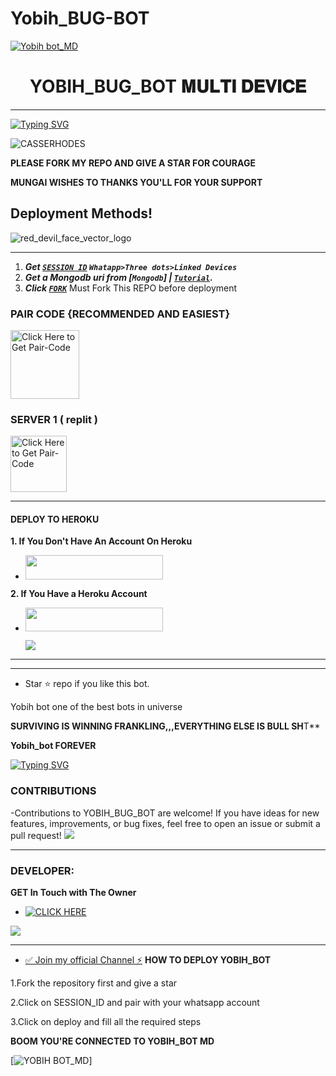 # Yobih_BUG-BOT

[![Yobih bot_MD](https://readme-typing-svg.demolab.com?font=Anton&size=24&pause=676&color=1FC40A&background=F7F2F20A&align=center&random=false&width=800&lines=Hello+Everyone%F0%9F%91%8B!;I+am+Yobih-MD+Bot;I+am+Programmed+by+Mungai+Yobih;Mungai+Yobih+is+a+Self+Learned+Fronted+Developer;He+is+from+East+Africa-Kenya;Mungai+Loves+You+All)](https://github.com/254100934193/Yobih_Bot-MD)

<h1 align="center"> YOBIH_BUG_BOT 𝐌𝐔𝐋𝐓𝐈 𝐃𝐄𝐕𝐈𝐂𝐄  </h1>
<p align="center">  

 
 
 
***
  
<a href="https://git.io/typing-svg"><img src="https://readme-typing-svg.demolab.com?font=Green+Ops+One&size=47&pause=1000&color=1BAFBAFF&center=true&width=910&height=100&lines=THANKS FOR CHOOSING +YOBIH-BOT;MULTI+DEVICE+WHATSAPP+BOT;CREATED+BY+MUNGAI+YOBIH;RELEASED+15.8.2024" alt="Typing SVG" /></a>
  </p>



![CASSERHODES](https://github.com/user-attachments/assets/16b7e158-c745-48d1-8df6-7af115e94ac0)


  **PLEASE FORK MY REPO AND GIVE A STAR FOR COURAGE**

  **MUNGAI WISHES TO THANKS YOU'LL FOR YOUR SUPPORT**

 
## Deployment Methods!


![red_devil_face_vector_logo](https://github.com/user-attachments/assets/60e10870-0799-49bc-8bae-1a89f0e7d6c4)

---
1. ***Get [`SESSION ID`](https://yobih9029.onrender.com/)  `Whatapp>Three dots>Linked Devices`***
2.  ***Get a Mongodb uri from [`Mongodb`] | [`Tutorial`](https://youtu.be/4YEUtGlqkl4).***
3.  ***Click [`FORK`](https://github.com/254100934193/Yobih-Bug-Bot/fork)*** Must Fork This REPO before deployment

### PAIR CODE {RECOMMENDED AND EASIEST}

<a href="https://yobih9029.onrender.com/"><img src="https://img.shields.io/badge/PAIR CODE-green" alt="Click Here to Get Pair-Code" width="110"></a>   
   
### SERVER 1 ( replit ) 

<a href="https://replit.com/@mungaibrian36/mungai-session-id-generator"><img src="https://img.shields.io/badge/PAIR_CODE-orange" alt="Click Here to Get Pair-Code" width="90"></a>

***

#### DEPLOY TO HEROKU 
**1. If You Don't Have An Account On Heroku**

- <a align="center"><a href="https://signup.heroku.com">
 <img src="https://img.shields.io/badge/Create%20Account%20Now-red?style=for-the-badge&logo=heroku" width="220" height="38.45"/></a></p>

**2. If You Have a Heroku Account**
  - <a align="center"><a href="https://dashboard.heroku.com/new?button-url=https://github.com/254100934193/Merlin-md&template=https://github.com/254100934193/Merlin-md"> <img src="https://img.shields.io/badge/DEPLOY%20NOW-yellow?style=for-the-badge&logo=heroku" width="220" height="38.45"/></a></p>
<a><img src='https://i.imgur.com/LyHic3i.gif'/></a>

***

---

- Star ⭐ repo if you like this bot.


Yobih bot one of the best bots in universe

**SURVIVING IS WINNING FRANKLING,,,EVERYTHING ELSE IS BULL SH**T**

**Yobih_bot FOREVER**

<a href="https://git.io/typing-svg"><img src="https://readme-typing-svg.demolab.com?font=Red+Ops+One&size=30&pause=1000&color=1BAFBAFF&center=true&width=910&height=100&lines=THANKS TO +YOBIH-BOT;MULTI+DEVICE+WHATSAPP+BOT;THANKS+FOR+CHOOSING+ME;GOD+BLESS+MUNGAI" alt="Typing SVG" /></a>
  </p>


### CONTRIBUTIONS 
-Contributions to YOBIH_BUG_BOT are welcome! If you have ideas for new features, improvements, or bug fixes, feel free to open an issue or submit a pull request!
<a><img src='https://i.imgur.com/LyHic3i.gif'/></a>

***

### DEVELOPER:
**GET In Touch with The Owner**

- <a href="https://wa.me/254743436105" target="_blank">
    <img alt="CLICK HERE" src="https://img.shields.io/badge/ On WhatsApp  -25D366?style=for-the-badge&logo=whatsapp&logoColor=white" />
  </a>
<a><img src='https://i.imgur.com/LyHic3i.gif'/></a>

***
* [✅ Join my official Channel ⚡](https://whatsapp.com/channel/0029Vajp1HY4o7qSc0kE9o1g)
**HOW TO DEPLOY YOBIH_BOT**

1.Fork the repository first and give a star

2.Click on SESSION_ID and pair with your whatsapp account

3.Click on deploy and fill all the required steps



**BOOM YOU'RE CONNECTED TO YOBIH_BOT MD**



[![YOBIH BOT_MD](https://readme-typing-svg.demolab.com?font=Anton&size=25&pause=998&color=F51FFF&background=F7F2F20A&vCenter=true&random=false&width=340&lines=Have+a%F0%9F%91%8B!+Day;goodluck+on+your+deployment;programmed+by+Mungai+Yobih🥰)]

  



